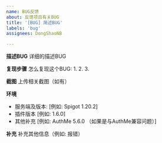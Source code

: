 ```yaml
---
name: BUG反馈
about: 反馈项目有关BUG
title: '[BUG] 简述BUG'
labels: 'bug'
assignees: DongShaoNB

---
```


**描述BUG**
详细的描述BUG

**复现步骤**
怎么复现这个BUG:
1. 
2. 
3. 

**截图**
上传相关截图（如有）

**环境**
 - 服务端及版本: [例如: Spigot 1.20.2]
 - 插件版本 [例如: 1.6.0]
 - 其他补充 [例如: AuthMe 5.6.0 （如果是与AuthMe兼容问题）]

**补充**
补充其他信息（例如: 报错）
